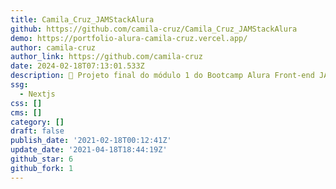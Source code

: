 ```yaml
---
title: Camila_Cruz_JAMStackAlura
github: https://github.com/camila-cruz/Camila_Cruz_JAMStackAlura
demo: https://portfolio-alura-camila-cruz.vercel.app/
author: camila-cruz
author_link: https://github.com/camila-cruz
date: 2024-02-18T07:13:01.533Z
description: 🤿 Projeto final do módulo 1 do Bootcamp Alura Front-end JAMStack
ssg:
  - Nextjs
css: []
cms: []
category: []
draft: false
publish_date: '2021-02-18T00:12:41Z'
update_date: '2021-04-18T18:44:19Z'
github_star: 6
github_fork: 1
---
```

